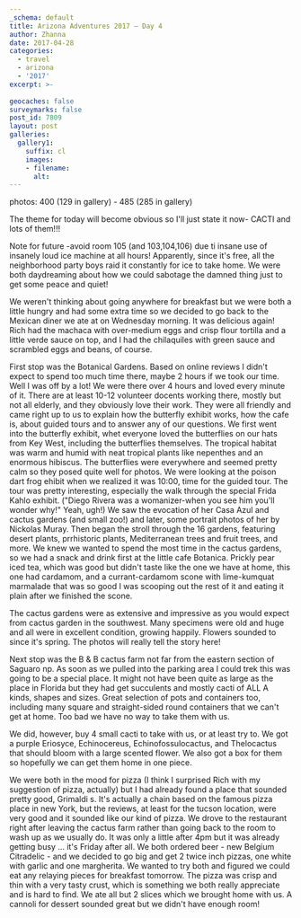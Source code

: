 ```yaml
---
_schema: default
title: Arizona Adventures 2017 – Day 4
author: Zhanna
date: 2017-04-28
categories:
  - travel
  - arizona
  - '2017'
excerpt: >-
  
geocaches: false
surveymarks: false
post_id: 7809
layout: post
galleries:
  gallery1:
    suffix: cl
    images:
    - filename: 
      alt:   
---
```


photos: 400 (129 in gallery) - 485 (285 in gallery)

The theme for today will become obvious so I'll just state it now- CACTI and lots of them!!!

Note for future -avoid room 105 (and 103,104,106) due ti insane use of insanely loud ice machine at all hours! Apparently, since it's free, all the neighborhood party boys raid it constantly for ice to take home. We were both daydreaming about how we could sabotage the damned thing just to get some peace and quiet!

We weren't thinking  about going anywhere for breakfast but we were both a little hungry and had some extra time so we decided to go back to the Mexican diner we ate at on Wednesday morning.  It was delicious again!  Rich had the machaca with over-medium eggs and crisp flour tortilla and a little verde sauce on top, and I had the chilaquiles with green sauce and scrambled eggs and beans,  of course. 

First stop was the Botanical Gardens.  Based on online reviews I didn't expect to spend too much time there,  maybe 2 hours if we took our time.  Well I was off by a lot!  We were there over 4 hours and loved every minute of it.  There are at least 10-12 volunteer docents working there, mostly but not all elderly,  and they obviously love their work.  They were all friendly and came right up to us to explain how the butterfly exhibit works,  how the cafe is,  about guided tours and to answer any of our questions. We first went into the butterfly exhibit, whet everyone loved the butterflies on our hats from Key West, including the butterflies themselves. The tropical habitat was warm and humid with neat tropical  plants like nepenthes and an enormous hibiscus. The butterflies were everywhere and seemed pretty calm so they posed quite well for photos. We were looking at the poison dart frog ehibit when we realized it was 10:00, time for the guided tour. The tour was pretty interesting, especially the walk through the special Frida Kahlo exhibit.  ("Diego Rivera was a womanizer-when you see him you'll wonder why!" Yeah, ugh!) We saw the evocation of her Casa Azul and cactus gardens (and small zoo!) and later,  some portrait photos of her by Nickolas Muray. Then began the stroll through the 16 gardens, featuring desert plants,  prrhistoric plants, Mediterranean trees and fruit trees,  and more. We knew we wanted to spend the most time in the cactus gardens,  so we had a snack and drink first at the little cafe Botanica. Prickly pear iced tea,  which was good but didn't taste like the one we have at home,  this one had cardamom,  and a currant-cardamom scone with lime-kumquat marmalade that was so good I was scooping out the rest of it and eating it plain after we finished the scone. 

The cactus gardens were as extensive and impressive as you would expect from cactus garden in the southwest.  Many specimens were old and huge and all were in excellent condition,  growing happily. Flowers sounded to since it's spring. The photos will really tell the story here! 

Next stop was the B & B cactus farm not far from the eastern section of Saguaro np. As soon as we pulled into the parking area I could trek this was going to be a special place. It might not have been quite as large as the place in Florida but they had get succulents and mostly cacti of ALL A kinds,  shapes and sizes.  Great selection of pots and containers too, including many square and straight-sided round containers that we can't get at home.  Too bad we have no way to take them with us. 

We did, however, buy 4 small cacti to take with us,  or at least try to. We got a purple Eriosyce, Echinocereus, Echinofossulocactus, and Thelocactus that should bloom with a large scented flower.  We also got a box for them so hopefully  we can get them home in one piece.

We were both in the mood for pizza (I think I surprised Rich with my suggestion of pizza, actually) but I had already found a place that sounded pretty good,  Grimaldi s. It's actually a chain based on the famous pizza place in new York,  but the reviews,  at least for the tucson location, were very good and it sounded like our kind of pizza.  We drove to the restaurant right after leaving the cactus farm rather than going back to the room to wash up as we usually do.  It was only a little after 4pm but it was already getting busy ... it's Friday after all. We both ordered beer - new Belgium Citradelic - and we decided to go big and get 2 twice inch pizzas,  one white with garlic and one margherita. We wanted to try both and figured we could eat any relaying pieces for breakfast tomorrow.  The pizza was crisp and thin with a very tasty crust, which is something we both really appreciate and is hard to find.  We ate all but 2 slices which we brought home with us. A cannoli for dessert sounded great but we didn't have enough room! 

